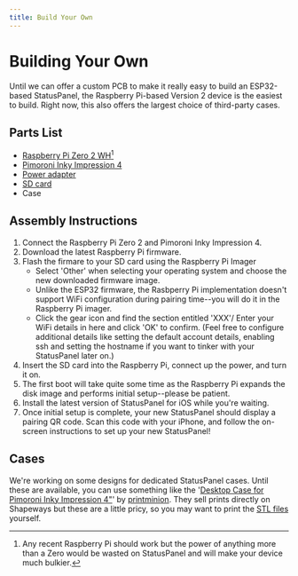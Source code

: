 ```yaml
---
title: Build Your Own
---
```


# Building Your Own

Until we can offer a custom PCB to make it really easy to build an ESP32-based StatusPanel, the Raspberry Pi-based Version 2 device is the easiest to build. Right now, this also offers the largest choice of third-party cases.

## Parts List

- [Raspberry Pi Zero 2 WH](https://www.adafruit.com/product/3708)[^1]
- [Pimoroni Inky Impression 4](https://shop.pimoroni.com/products/inky-impression-4?variant=39599238807635)
- [Power adapter](https://www.adafruit.com/product/1995)
- [SD card](https://www.adafruit.com/product/1294)
- Case

[^1]: Any recent Raspberry Pi should work but the power of anything more than a Zero would be wasted on StatusPanel and will make your device much bulkier.

## Assembly Instructions

1. Connect the Raspberry Pi Zero 2 and Pimoroni Inky Impression 4.
2. Download the latest Raspberry Pi firmware.
3. Flash the firmare to your SD card using the Raspberry Pi Imager
   - Select 'Other' when selecting your operating system and choose the new downloaded firmware image.
   - Unlike the ESP32 firmware, the Rasbperry Pi implementation doesn't support WiFi configuration during pairing time--you will do it in the Raspberry Pi imager.
   - Click the gear icon and find the section entitled 'XXX'/ Enter your WiFi details in here and click 'OK' to confirm. (Feel free to configure additional details like setting the default account details, enabling ssh and setting the hostname if you want to tinker with your StatusPanel later on.)
4. Insert the SD card into the Raspberry Pi, connect up the power, and turn it on.
5. The first boot will take quite some time as the Raspberry Pi expands the disk image and performs initial setup--please be patient.
6. Install the latest version of StatusPanel for iOS while you're waiting.
7. Once initial setup is complete, your new StatusPanel should display a pairing QR code. Scan this code with your iPhone, and follow the on-screen instructions to set up your new StatusPanel!

## Cases

We're working on some designs for dedicated StatusPanel cases. Until these are available, you can use something like the '[Desktop Case for Pimoroni Inky Impression 4"](https://www.shapeways.com/product/WHY25YGN8/desktop-case-for-pimoroni-inky-impression-4-quot)' by [printminion](https://cults3d.com/en/users/printminion/3d-models). They sell prints directly on Shapeways but these are a little pricy, so you may want to print the [STL files](https://cults3d.com/en/3d-model/gadget/desktop-case-for-pimoroni-inky-impression-4-7-colour-epaper-eink-hat-and-raspberry-pi-zero-3-a) yourself.
